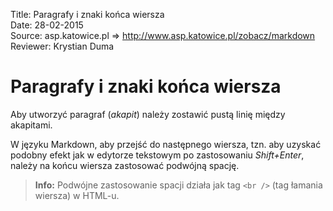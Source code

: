 Title: 		Paragrafy i znaki końca wiersza  
Date: 		28-02-2015  
Source:     asp.katowice.pl => http://www.asp.katowice.pl/zobacz/markdown   
Reviewer:	Krystian Duma  

# Paragrafy i znaki końca wiersza

Aby utworzyć paragraf (*akapit*) należy zostawić pustą linię między akapitami.

W języku Markdown, aby przejść do następnego wiersza, tzn. 
aby uzyskać podobny efekt jak w edytorze tekstowym po zastosowaniu *Shift+Enter*, 
należy na końcu wiersza zastosować podwójną spację. 

> **Info:** Podwójne zastosowanie spacji działa jak tag `<br />` (tag łamania wiersza) w HTML-u.

